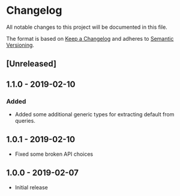 # Changelog

All notable changes to this project will be documented in this file.

The format is based on [Keep a Changelog](http://keepachangelog.com/en/1.0.0/)
and adheres to [Semantic Versioning](http://semver.org/spec/v2.0.0.html).

## [Unreleased]

## 1.1.0 - 2019-02-10

### Added

- Added some additional generic types for extracting default from queries.

## 1.0.1 - 2019-02-10

- Fixed some broken API choices

## 1.0.0 - 2019-02-07

- Initial release
